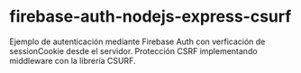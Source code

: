 # firebase-auth-nodejs-express-csurf
Ejemplo de autenticación mediante Firebase Auth con verficación de sessionCookie desde el servidor. Protección CSRF implementando middleware con la librería CSURF.
